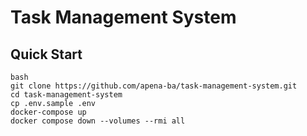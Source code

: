 # Task Management System

## Quick Start

```
bash
git clone https://github.com/apena-ba/task-management-system.git
cd task-management-system
cp .env.sample .env
docker-compose up
docker compose down --volumes --rmi all
```
